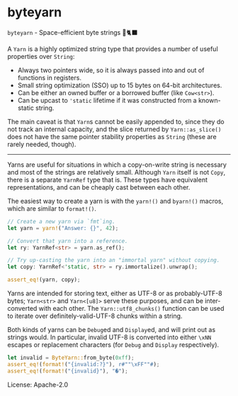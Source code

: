 # byteyarn

`byteyarn` - Space-efficient byte strings 🧶🐈‍⬛

A `Yarn` is a highly optimized string type that provides a number of
useful properties over `String`:

* Always two pointers wide, so it is always passed into and out of functions
  in registers.
* Small string optimization (SSO) up to 15 bytes on 64-bit architectures.
* Can be either an owned buffer or a borrowed buffer (like `Cow<str>`).
* Can be upcast to `'static` lifetime if it was constructed from a
  known-static string.

The main caveat is that `Yarn`s cannot be easily appended to, since they
do not track an internal capacity, and the slice returned by
`Yarn::as_slice()` does not have the same pointer stability properties as
`String` (these are rarely needed, though).

---

Yarns are useful for situations in which a copy-on-write string is necessary
and most of the strings are relatively small. Although `Yarn` itself is
not `Copy`, there is a separate `YarnRef` type that is. These types
have equivalent representations, and can be cheaply cast between each other.

The easiest way to create a yarn is with the `yarn!()` and `byarn!()`
macros, which are similar to `format!()`.

```rust
// Create a new yarn via `fmt`ing.
let yarn = yarn!("Answer: {}", 42);

// Convert that yarn into a reference.
let ry: YarnRef<str> = yarn.as_ref();

// Try up-casting the yarn into an "immortal yarn" without copying.
let copy: YarnRef<'static, str> = ry.immortalize().unwrap();

assert_eq!(yarn, copy);
```

Yarns are intended for storing text, either as UTF-8 or as
probably-UTF-8 bytes; `Yarn<str>` and `Yarn<[u8]>` serve these purposes,
and can be inter-converted with each other. The `Yarn::utf8_chunks()`
function can be used to iterate over definitely-valid-UTF-8 chunks within
a string.

Both kinds of yarns can be `Debug`ed and `Display`ed, and will print out as
strings would. In particular, invalid UTF-8 is converted into either `\xNN`
escapes or replacement characters (for `Debug` and `Display` respectively).

```rust
let invalid = ByteYarn::from_byte(0xff);
assert_eq!(format!("{invalid:?}"), r#""\xFF""#);
assert_eq!(format!("{invalid}"), "�");
```

License: Apache-2.0
